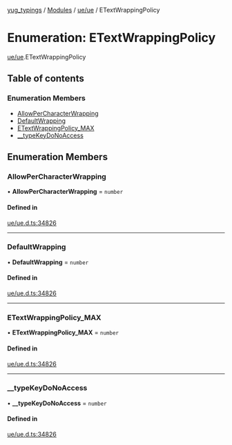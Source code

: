 [yug_typings](../README.md) / [Modules](../modules.md) / [ue/ue](../modules/ue_ue.md) / ETextWrappingPolicy

# Enumeration: ETextWrappingPolicy

[ue/ue](../modules/ue_ue.md).ETextWrappingPolicy

## Table of contents

### Enumeration Members

- [AllowPerCharacterWrapping](ue_ue.ETextWrappingPolicy.md#allowpercharacterwrapping)
- [DefaultWrapping](ue_ue.ETextWrappingPolicy.md#defaultwrapping)
- [ETextWrappingPolicy\_MAX](ue_ue.ETextWrappingPolicy.md#etextwrappingpolicy_max)
- [\_\_typeKeyDoNoAccess](ue_ue.ETextWrappingPolicy.md#__typekeydonoaccess)

## Enumeration Members

### AllowPerCharacterWrapping

• **AllowPerCharacterWrapping** = `number`

#### Defined in

[ue/ue.d.ts:34826](https://github.com/YugMetaverse/yug_typings/blob/25cad34/ue/ue.d.ts#L34826)

___

### DefaultWrapping

• **DefaultWrapping** = `number`

#### Defined in

[ue/ue.d.ts:34826](https://github.com/YugMetaverse/yug_typings/blob/25cad34/ue/ue.d.ts#L34826)

___

### ETextWrappingPolicy\_MAX

• **ETextWrappingPolicy\_MAX** = `number`

#### Defined in

[ue/ue.d.ts:34826](https://github.com/YugMetaverse/yug_typings/blob/25cad34/ue/ue.d.ts#L34826)

___

### \_\_typeKeyDoNoAccess

• **\_\_typeKeyDoNoAccess** = `number`

#### Defined in

[ue/ue.d.ts:34826](https://github.com/YugMetaverse/yug_typings/blob/25cad34/ue/ue.d.ts#L34826)
